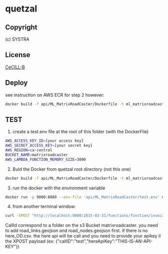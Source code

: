 
# quetzal
## Copyright
(c) SYSTRA
## License
[CeCILL-B](LICENSE.md)
## Deploy

see instruction on AWS ECR
for step 2 however:
```bash
docker build -f api/ML_MatrixRoadCaster/Dockerfile -t ml_matrixroadcaster .
```
## TEST

1) create a test.env file at the root of this folder (with the DockerFile)
```bash
AWS_ACCESS_KEY_ID=[your access key]
AWS_SECRET_ACCESS_KEY=[your secret key]
AWS_REGION=ca-central
BUCKET_NAME=matrixroadcaster
AWS_LAMBDA_FUNCTION_MEMORY_SIZE=3000
```
2) Buld the Docker from quetzal root directory (not this one)
```bash
docker build -f api/ML_MatrixRoadCaster/Dockerfile -t ml_matrixroadcaster:latest .
```
3) run the docker with the environment variable
```bash
docker run -p 9000:8080 --env-file 'api/ML_MatrixRoadCaster/test.env' ml_matrixroadcaster 
```
4) from another terminal window:
```bash
curl -XPOST "http://localhost:9000/2015-03-31/functions/function/invocations" -d '{"callID":"test"}'
```
CallId correspond to a folder on the s3 Bucket matrixroadcaster. you need to add road_links.geojson and road_nodes.geojson first. if there is no here_OD.csv. the here api will be call and you need to provide your apikey il the XPOST payload (ex: {"callID":"test","hereApiKey":"THIS-IS-AN-API-KEY"})